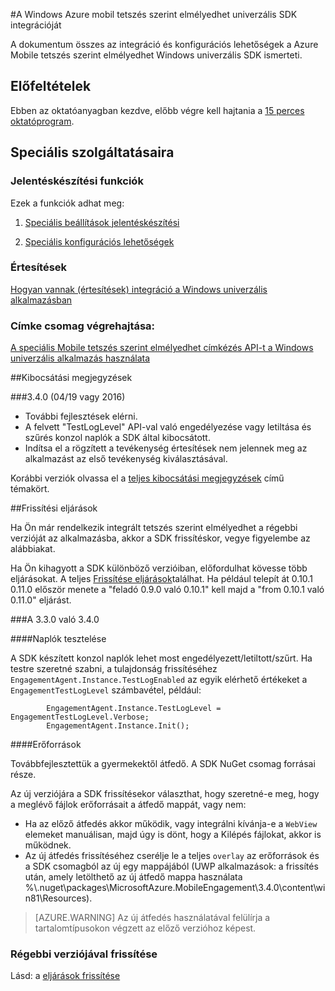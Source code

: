 <properties
    pageTitle="Windows SDK univerzális integrációja"
    description="A Windows univerzális integrációját SDK az Azure mobil tetszés szerint elmélyedhet"                                     
    services="mobile-engagement"
    documentationCenter="mobile"
    authors="piyushjo"
    manager="dwrede"
    editor="" />

<tags
    ms.service="mobile-engagement"
    ms.workload="mobile"
    ms.tgt_pltfrm="mobile-windows-store"
    ms.devlang="dotnet"
    ms.topic="article"
    ms.date="08/12/2016"
    ms.author="piyushjo;ricksal" />

#<a name="windows-universal-sdk-integration-for-azure-mobile-engagement"></a>A Windows Azure mobil tetszés szerint elmélyedhet univerzális SDK integrációját

A dokumentum összes az integráció és konfigurációs lehetőségek a Azure Mobile tetszés szerint elmélyedhet Windows univerzális SDK ismerteti.

## <a name="prerequisites"></a>Előfeltételek

Ebben az oktatóanyagban kezdve, előbb végre kell hajtania a [15 perces oktatóprogram](mobile-engagement-windows-store-dotnet-get-started.md).

## <a name="advanced-features"></a>Speciális szolgáltatásaira

### <a name="reporting-features"></a>Jelentéskészítési funkciók
Ezek a funkciók adhat meg:

1. [Speciális beállítások jelentéskészítési](mobile-engagement-windows-store-advanced-reporting.md)

2. [Speciális konfigurációs lehetőségek](mobile-engagement-windows-store-advanced-configuration.md)

### <a name="notifications"></a>Értesítések

[Hogyan vannak (értesítések) integráció a Windows univerzális alkalmazásban](mobile-engagement-windows-store-integrate-engagement-reach.md)

### <a name="tag-plan-implementation"></a>Címke csomag végrehajtása:

[A speciális Mobile tetszés szerint elmélyedhet címkézés API-t a Windows univerzális alkalmazás használata](mobile-engagement-windows-store-use-engagement-api.md)

##<a name="release-notes"></a>Kibocsátási megjegyzések

###<a name="340-04192016"></a>3.4.0 (04/19 vagy 2016)

-   További fejlesztések elérni.
-   A felvett "TestLogLevel" API-val való engedélyezése vagy letiltása és szűrés konzol naplók a SDK által kibocsátott.
-   Indítsa el a rögzített a tevékenység értesítések nem jelennek meg az alkalmazást az első tevékenység kiválasztásával.

Korábbi verziók olvassa el a [teljes kibocsátási megjegyzések](mobile-engagement-windows-store-release-notes.md) című témakört.

##<a name="upgrade-procedures"></a>Frissítési eljárások

Ha Ön már rendelkezik integrált tetszés szerint elmélyedhet a régebbi verzióját az alkalmazásba, akkor a SDK frissítéskor, vegye figyelembe az alábbiakat.

Ha Ön kihagyott a SDK különböző verzióiban, előfordulhat kövesse több eljárásokat. A teljes [Frissítése eljárások](mobile-engagement-windows-store-upgrade-procedure.md)találhat. Ha például telepít át 0.10.1 0.11.0 először menete a "feladó 0.9.0 való 0.10.1" kell majd a "from 0.10.1 való 0.11.0" eljárást.

###<a name="from-330-to-340"></a>A 3.3.0 való 3.4.0

####<a name="test-logs"></a>Naplók tesztelése

A SDK készített konzol naplók lehet most engedélyezett/letiltott/szűrt. Ha testre szeretné szabni, a tulajdonság frissítéséhez `EngagementAgent.Instance.TestLogEnabled` az egyik elérhető értékeket a `EngagementTestLogLevel` számbavétel, például:

            EngagementAgent.Instance.TestLogLevel = EngagementTestLogLevel.Verbose;
            EngagementAgent.Instance.Init();

####<a name="resources"></a>Erőforrások

Továbbfejlesztettük a gyermekektől átfedő. A SDK NuGet csomag forrásai része.

Az új verziójára a SDK frissítésekor választhat, hogy szeretné-e meg, hogy a meglévő fájlok erőforrásait a átfedő mappát, vagy nem:

* Ha az előző átfedés akkor működik, vagy integrálni kívánja-e a `WebView` elemeket manuálisan, majd úgy is dönt, hogy a Kilépés fájlokat, akkor is működnek.
* Az új átfedés frissítéséhez cserélje le a teljes `overlay` az erőforrások és a SDK csomagból az új egy mappájából (UWP alkalmazások: a frissítés után, amely letölthető az új átfedő mappa használata %\\.nuget\packages\MicrosoftAzure.MobileEngagement\3.4.0\content\win81\Resources).

> [AZURE.WARNING] Az új átfedés használatával felülírja a tartalomtípusokon végzett az előző verzióhoz képest.

### <a name="upgrade-from-older-versions"></a>Régebbi verziójával frissítése

Lásd: a [eljárások frissítése](mobile-engagement-windows-store-upgrade-procedure.md)
